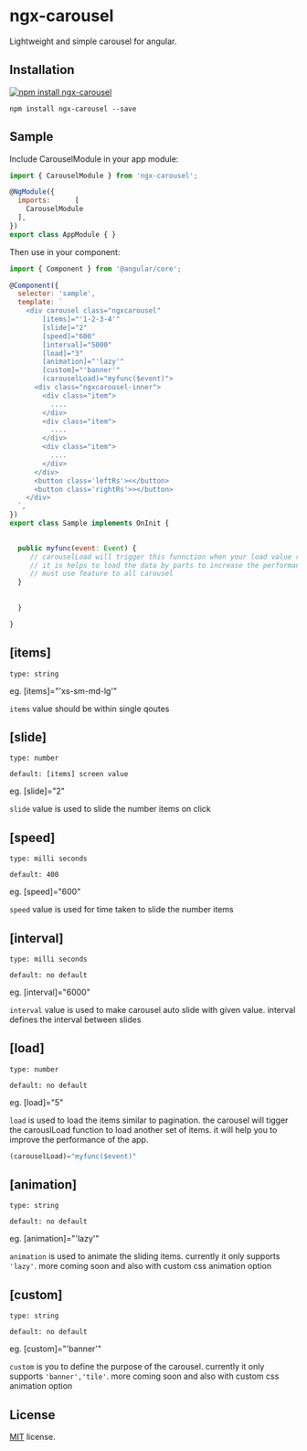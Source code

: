 # ngx-carousel

Lightweight and simple carousel for angular.

## Installation

[![npm install ngx-carousel](https://nodei.co/npm/ngx-carousel.png)](http://npmjs.org/package/ngx-carousel)

`npm install ngx-carousel --save`

## Sample

Include CarouselModule in your app module:

```javascript
import { CarouselModule } from 'ngx-carousel';

@NgModule({
  imports:      [
    CarouselModule
  ],
})
export class AppModule { }
```

Then use in your component:

```javascript
import { Component } from '@angular/core';

@Component({
  selector: 'sample',
  template: `
    <div carousel class="ngxcarousel"
        [items]="'1-2-3-4'"
        [slide]="2"
        [speed]="600"
        [interval]="5000"
        [load]="3"
        [animation]="'lazy'"
        [custom]="'banner'"
        (carouselLoad)="myfunc($event)">
      <div class="ngxcarousel-inner">
        <div class="item">
          ....
        </div>
        <div class="item">
          ....
        </div>
        <div class="item">
          ....
        </div>
      </div>
      <button class='leftRs'><</button>
      <button class='rightRs'>></button>
    </div>
  `,
})
export class Sample implements OnInit {

  
  public myfunc(event: Event) {
     // carouselLoad will trigger this funnction when your load value reaches
     // it is helps to load the data by parts to increase the performance of the app
     // must use feature to all carousel
  }
  
  
  }

}
```

## [items]

```
type: string
```

eg. [items]="'xs-sm-md-lg'"

`items` value should be within single qoutes


## [slide]

```
type: number

default: [items] screen value
```

eg. [slide]="2"

`slide` value is used to slide the number items on click

## [speed]

```
type: milli seconds

default: 400
```

eg. [speed]="600"

`speed` value is used for time taken to slide the number items

## [interval]

```
type: milli seconds

default: no default
```

eg. [interval]="6000"

`interval` value is used to make carousel auto slide with given value. interval defines the interval between slides

## [load]

```
type: number

default: no default
```

eg. [load]="5"

`load` is used to load the items similar to pagination. the carousel will tigger the carouslLoad function to load another set of items. it will help you to improve the performance of the app.

```javascript
(carouselLoad)="myfunc($event)"

```

## [animation]

```
type: string

default: no default
```

eg. [animation]="'lazy'"

`animation` is used to animate the sliding items. currently it only supports `'lazy'`. more coming soon and also with custom css animation option

## [custom]

```
type: string

default: no default
```

eg. [custom]="'banner'"

`custom` is you to define the purpose of the carousel. currently it only supports `'banner','tile'`. more coming soon and also with custom css animation option

## License
[MIT](LICENSE) license.